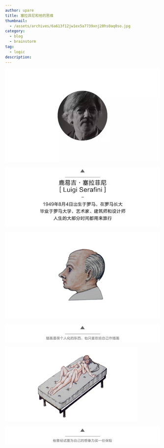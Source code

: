```yaml
---
author: upare
title: 塞拉菲尼和他的思维
thumbnail:
  - /assets/archives/6a613f12jw1ex5a7739xnj20hs0aq0so.jpg
category:
  - blog
  - brainstorm
tag:
  - logic
description: 
---
```

![](/assets/archives/6a613f12jw1ex5a7739xnj20hs0aq0so.jpg)

![](/assets/archives/6a613f12jw1ex5a77wsnmj20hs06sglq.jpg)

![](/assets/archives/6a613f12jw1ex5a767yu6g20g0090npd.gif)

![](/assets/archives/6a613f12jw1ex5a748b3ej20hs0200sj.jpg)

![](/assets/archives/6a613f12jw1ex5a73d5lpg20c006rx6p.gif)

![](/assets/archives/6a613f12jw1ex5a724hbzj20hs020q2q.jpg)